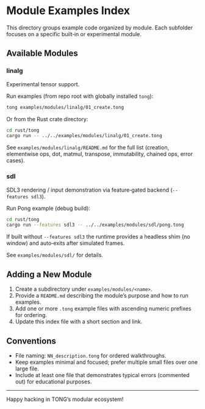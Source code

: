 # Module Examples Index

This directory groups example code organized by module. Each subfolder focuses on a specific built‑in or experimental module.

## Available Modules

### linalg
Experimental tensor support.

Run examples (from repo root with globally installed `tong`):
```bash
tong examples/modules/linalg/01_create.tong
```
Or from the Rust crate directory:
```bash
cd rust/tong
cargo run -- ../../examples/modules/linalg/01_create.tong
```
See `examples/modules/linalg/README.md` for the full list (creation, elementwise ops, dot, matmul, transpose, immutability, chained ops, error cases).

### sdl
SDL3 rendering / input demonstration via feature‑gated backend (`--features sdl3`).

Run Pong example (debug build):
```bash
cd rust/tong
cargo run --features sdl3 -- ../../examples/modules/sdl/pong.tong
```
If built without `--features sdl3` the runtime provides a headless shim (no window) and auto‑exits after simulated frames.

See `examples/modules/sdl/` for details.

## Adding a New Module
1. Create a subdirectory under `examples/modules/<name>`.
2. Provide a `README.md` describing the module’s purpose and how to run examples.
3. Add one or more `.tong` example files with ascending numeric prefixes for ordering.
4. Update this index file with a short section and link.

## Conventions
- File naming: `NN_description.tong` for ordered walkthroughs.
- Keep examples minimal and focused; prefer multiple small files over one large file.
- Include at least one file that demonstrates typical errors (commented out) for educational purposes.

---
Happy hacking in TONG’s modular ecosystem!
